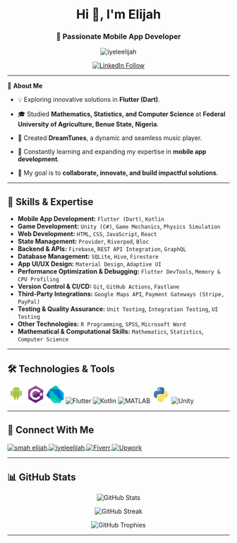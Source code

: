 <h1 align="center">Hi 👋, I'm Elijah</h1>
<h3 align="center">🚀 Passionate Mobile App Developer</h3>

<p align="center">
  <img src="https://komarev.com/ghpvc/?username=iyeleelijah&label=Profile%20views&color=0e75b6&style=flat" alt="iyeleelijah" />
</p>

<p align="center">
  <a href="https://linkedin.com/in/smah-elijah" target="_blank">
    <img src="https://img.shields.io/badge/LinkedIn-Follow-blue?style=for-the-badge&logo=linkedin" alt="LinkedIn Follow" />
  </a>
</p>

---

🌟 **About Me**

- 💡 Exploring innovative solutions in **Flutter (Dart)**.
- 🎓 Studied **Mathematics, Statistics, and Computer Science** at **Federal University of Agriculture, Benue State, Nigeria**.
- 🎵 Created **DreamTunes**, a dynamic and seamless music player.

- 🚀 Constantly learning and expanding my expertise in **mobile app development**.
- 🎯 My goal is to **collaborate, innovate, and build impactful solutions**.

---

## 🔧 Skills & Expertise
- **Mobile App Development:** `Flutter (Dart)`, `Kotlin`
- **Game Development:** `Unity (C#)`, `Game Mechanics`, `Physics Simulation`
- **Web Development:** `HTML`, `CSS`, `JavaScript`, `React`
- **State Management:** `Provider`, `Riverpod`, `Bloc`
- **Backend & APIs:** `Firebase`, `REST API Integration`, `GraphQL`
- **Database Management:** `SQLite`, `Hive`, `Firestore`
- **App UI/UX Design:** `Material Design`, `Adaptive UI`
- **Performance Optimization & Debugging:** `Flutter DevTools`, `Memory & CPU Profiling`
- **Version Control & CI/CD:** `Git`, `GitHub Actions`, `Fastlane`
- **Third-Party Integrations:** `Google Maps API`, `Payment Gateways (Stripe, PayPal)`
- **Testing & Quality Assurance:** `Unit Testing`, `Integration Testing`, `UI Testing`
- **Other Technologies:** `R Programming`, `SPSS`, `Microsoft Word`
- **Mathematical & Computational Skills:** `Mathematics`, `Statistics`, `Computer Science`

---

## 🛠️ Technologies & Tools
<p align="left">
  <img src="https://raw.githubusercontent.com/devicons/devicon/master/icons/android/android-original-wordmark.svg" alt="Android" width="40" height="40"/>
  <img src="https://raw.githubusercontent.com/devicons/devicon/master/icons/csharp/csharp-original.svg" alt="C#" width="40" height="40"/>
  <img src="https://raw.githubusercontent.com/devicons/devicon/master/icons/dart/dart-original.svg" alt="Dart" width="40" height="40"/>
  <img src="https://www.vectorlogo.zone/logos/flutterio/flutterio-icon.svg" alt="Flutter" width="40" height="40"/>
  
  <img src="https://www.vectorlogo.zone/logos/kotlinlang/kotlinlang-icon.svg" alt="Kotlin" width="40" height="40"/>
  <img src="https://upload.wikimedia.org/wikipedia/commons/2/21/Matlab_Logo.png" alt="MATLAB" width="40" height="40"/>
  <img src="https://raw.githubusercontent.com/devicons/devicon/master/icons/python/python-original.svg" alt="Python" width="40" height="40"/>
  <img src="https://www.vectorlogo.zone/logos/unity3d/unity3d-icon.svg" alt="Unity" width="40" height="40"/>
</p>

---

## 🔗 Connect With Me
<p align="left">
  <a href="https://linkedin.com/in/smah-elijah" target="blank">
    <img align="center" src="https://img.shields.io/badge/LinkedIn-0A66C2?style=for-the-badge&logo=linkedin&logoColor=white" alt="smah elijah" height="30" width="100" />
  </a>
  <a href="https://instagram.com/iyeleelijah" target="blank">
    <img align="center" src="https://img.shields.io/badge/Instagram-E4405F?style=for-the-badge&logo=instagram&logoColor=white" alt="iyeleelijah" height="30" width="100" />
  </a>
  <a href="https://www.fiverr.com/users/cadman_graphix" target="blank">
    <img align="center" src="https://img.shields.io/badge/Fiverr-1DBF73?style=for-the-badge&logo=fiverr&logoColor=white" alt="Fiverr" height="30" width="100" />
  </a>
  <a href="https://www.upwork.com/freelancers/~012da5a6c8512ef3f4" target="blank">
    <img align="center" src="https://img.shields.io/badge/Upwork-6FDA44?style=for-the-badge&logo=upwork&logoColor=white" alt="Upwork" height="30" width="100" />
  </a>
</p>

---

## 📊 GitHub Stats
<p align="center">
  <img src="https://github-readme-stats.vercel.app/api?username=iyeleelijah&show_icons=true&theme=tokyonight" alt="GitHub Stats" />
</p>
<p align="center">
  <img src="https://github-readme-streak-stats.herokuapp.com/?user=iyeleelijah&theme=tokyonight" alt="GitHub Streak" />
</p>
<p align="center">
  <img src="https://github-profile-trophy.vercel.app/?username=iyeleelijah&theme=gruvbox" alt="GitHub Trophies" />
</p>

---
